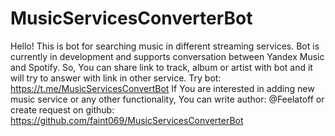 # MusicServicesConverterBot
Hello!
This is bot for searching music in different streaming services. Bot is currently in development and supports conversation between Yandex Music and Spotify. 
So, You can share link to track, album or artist with bot and it will try to answer with link in other service. 
Try bot: https://t.me/MusicServicesConvertBot
If You are interested in adding new music service or any other functionality, You can write author: @Feelatoff or create request on github: https://github.com/faint069/MusicServicesConverterBot

